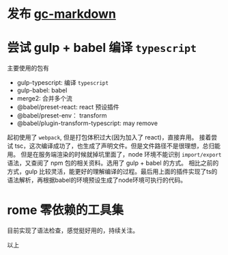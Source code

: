 # 发布 [gc-markdown](github.com/thjxs/gc-markdown)

# 尝试 gulp + babel 编译 `typescript`
主要使用的包有 
- gulp-typescript: 编译 `typescript`
- gulp-babel: babel
- merge2: 合并多个流
- @babel/preset-react: react 预设插件
- @babel/preset-env： transform 
- @babel/plugin-transform-typescript: may remove

起初使用了 `webpack`, 但是打包体积过大(因为加入了 react)，直接弃用。
接着尝试 tsc，这次编译成功了，也生成了声明文件。但是文件路径不是很理想，总归能用。
但是在服务端渲染的时候就掉坑里面了，node 环境不能识别 `import/export` 语法，又查阅了 npm 包的相关资料。选用了 gulp + babel 的方式。
相比之前的方式，gulp 比较灵活，能更好的理解编译的过程。最后用上面的插件实现了ts的语法解析，再根据babel的环境预设生成了node环境可执行的代码。

# rome 零依赖的工具集
目前实现了语法检查，感觉挺好用的，持续关注。

以上
